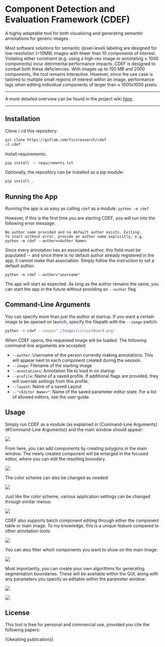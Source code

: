 
# Component Detection and Evaluation Framework (CDEF)
A highly adaptable tool for both visualizing and generating semantic annotations for generic images.

Most software solutions for semantic (pixel-level) labeling are designed for low-resolution (<10MB) images with fewer than 10 components of interest. Violating either constraint (e.g. using a high-res image or annotating $\approx$ 1000 components) incur detrimental performance impacts. CDEF is designed to combat both these deficiencies. With images up to 150 MB and 2000 components, the tool remains interactive. However, since the use case is tailored to multiple small regions of interest within an image, performance lags when editing individual components of larger than $\approx$ 1000x1000 pixels.

___

A more detailed overview can be found in the project wiki [here](https://gitlab.com/ficsresearch/cdef/-/wikis/docs/user's-guide).

___

## Installation

Clone / cd this repository:
```bash
git clone https://gitlab.com/ficsresearch/cdef
cd cdef
```
Install requirements:
```bash
pip install -r requirements.txt
```
Optionally, the repository can be installed as a pip module:
```bash
pip install .
```

## Running the App
Running the app is as easy as calling `cdef` as a module:
`python -m cdef`

However, if this is the first time you are starting CDEF, you will run into the following error message:
```
No author name provided and no default author exists. Exiting.
To start without error, provide an author name explicitly, e.g.
python -m cdef --author=<Author Name>
```
Since every annotation has an associated author, this field must be populated -- and since there is no default author already registered in the app, it cannot make that association. Simply follow the instruction to set a default author:

`python -m cdef --author="username"`

The app will start as expected. As long as the author remains the same, you can start the app in the future without providing an `--author` flag.
## Command-Line Arguments
You can specify more than just the author at startup. If you want a certain image to be opened on launch, specify the filepath with the `--image` switch:

```bash
python -m cdef --image="./Images/circuitBoard.png"
```

When CDEF opens, the requested image will be loaded. The following command-line arguments are accepted:
- `--author`: Username of the person currently making annotations. This will appear next to each component created during the session.
- `--image`: Filename of the starting image
- `--annotations`: Annotation file to load in on startup
- `--profile`: Name of a saved profile. If additional flags are provided, they will override settings from this profile.
- `--layout`: Name of a saved Layout
- `--"<Editor Name>"`: Name of the saved parameter editor state. For a list of allowed editors, see the user guide.

## Usage
Simply run CDEF as a module (as explained in [Command-Line Arguments](#Command-Line Arguments)) and the main window should appear:

![](./docs/img/readme/startup.png)

From here, you can add components by creating polygons in the main window. The newly created component will be enlarged in the focused editor, where you can edit the resulting boundary.

![](./docs/img/readme/compCreation.gif)

The color scheme can also be changed as needed:

![](./docs/img/readme/changeColorScheme.gif)

Just like the color scheme, various application settings can be changed through similar menus:

![](./docs/img/readme/propEditors.png)

CDEF also supports batch component editing through either the component table or main image. To my knowledge, this is a unique feature compared to other annotation tools:

![](./docs/img/readme/batchEdit.gif)

You can also filter which components you want to show on the main image:

![](./docs/img/readme/tableFilter.gif)

Most importantly, you can create your own algorithms for generating segmentation boundaries. These will be available within the GUI, along with any parameters you specify as editable within the parameter window:

![](./docs/img/readme/algEditor.png)

![](./docs/img/readme/liveAlgEdit.gif)


## License

This tool is free for personal and commercial use, provided you cite the following papers:

{{Awaiting publication}}


